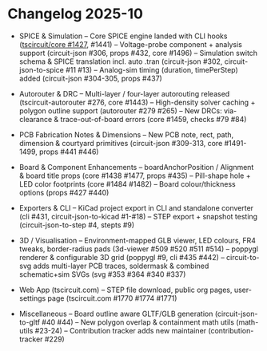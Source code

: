 # Changelog 2025-10

- SPICE & Simulation
  – Core SPICE engine landed with CLI hooks ([tscircuit/core #1427](https://github.com/tscircuit/core/pull/1427), #1441)
  – Voltage-probe component + analysis support (circuit-json #306, props #432, core #1496)
  – Simulation switch schema & SPICE translation incl. auto .tran (circuit-json #302, circuit-json-to-spice #11 #13)
  – Analog-sim timing (duration, timePerStep) added (circuit-json #304-305, props #437)

- Autorouter & DRC
  – Multi-layer / four-layer autorouting released (tscircuit-autorouter #276, core #1443)
  – High-density solver caching + polygon outline support (autorouter #279 #265)
  – New DRCs: via-clearance & trace-out-of-board errors (core #1459, checks #79 #84)

- PCB Fabrication Notes & Dimensions
  – New PCB note, rect, path, dimension & courtyard primitives (circuit-json #309-313, core #1491-1499, props #441 #446)

- Board & Component Enhancements
  – boardAnchorPosition / Alignment & board title props (core #1438 #1477, props #435)
  – Pill-shape hole + LED color footprints (core #1484 #1482)
  – Board colour/thickness options (props #427 #440)

- Exporters & CLI
  – KiCad project export in CLI and standalone converter (cli #431, circuit-json-to-kicad #1-#18)
  – STEP export + snapshot testing (circuit-json-to-step #4, stepts #9)

- 3D / Visualisation
  – Environment-mapped GLB viewer, LED colours, FR4 tweaks, border-radius pads (3d-viewer #509 #520 #511 #514)
  – poppygl renderer & configurable 3D grid (poppygl #9, cli #435 #442)
  – circuit-to-svg adds multi-layer PCB traces, soldermask & combined schematic+sim SVGs (svg #353 #364 #340 #337)

- Web App (tscircuit.com)
  – STEP file download, public org pages, user-settings page (tscircuit.com #1770 #1774 #1771)

- Miscellaneous
  – Board outline aware GLTF/GLB generation (circuit-json-to-gltf #40 #44)
  – New polygon overlap & containment math utils (math-utils #23-24)
  – Contribution tracker adds new maintainer (contribution-tracker #229)
